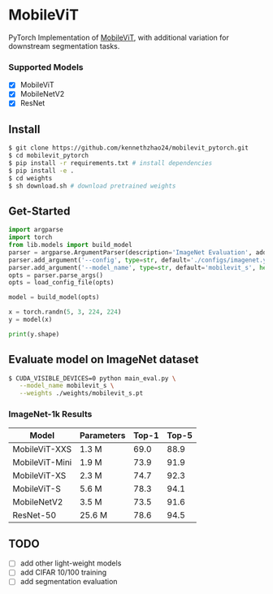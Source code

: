 # MobileViT 
PyTorch Implementation of [MobileViT](https://arxiv.org/pdf/2110.02178), with additional variation for downstream segmentation tasks.

### Supported Models
- [x] MobileViT 
- [x] MobileNetV2
- [x] ResNet

## Install
```bash
$ git clone https://github.com/kennethzhao24/mobilevit_pytorch.git
$ cd mobilevit_pytorch
$ pip install -r requirements.txt # install dependencies
$ pip install -e .
$ cd weights
$ sh download.sh # download pretrained weights
```
## Get-Started
```python
import argparse
import torch
from lib.models import build_model
parser = argparse.ArgumentParser(description='ImageNet Evaluation', add_help=True)
parser.add_argument('--config', type=str, default='./configs/imagenet.yaml', help="Configuration file")
parser.add_argument('--model_name', type=str, default='mobilevit_s', help="Model name")
opts = parser.parse_args()
opts = load_config_file(opts)

model = build_model(opts)

x = torch.randn(5, 3, 224, 224)
y = model(x)

print(y.shape)
```

## Evaluate model on ImageNet dataset
```bash
$ CUDA_VISIBLE_DEVICES=0 python main_eval.py \
   --model_name mobilevit_s \
   --weights ./weights/mobilevit_s.pt
```
### ImageNet-1k Results

|       Model    |  Parameters  |  Top-1 | Top-5  | 
| -------------  | ------------ | ------ | ------ | 
| MobileViT-XXS  |     1.3 M    |  69.0  |  88.9  | 
| MobileViT-Mini |     1.9 M    |  73.9  |  91.9  | 
|  MobileViT-XS  |     2.3 M    |  74.7  |  92.3  | 
|  MobileViT-S   |     5.6 M    |  78.3  |  94.1  |
|  MobileNetV2   |     3.5 M    |  73.5  |  91.6  | 
|    ResNet-50   |    25.6 M    |  78.6  |  94.5  | 



## TODO
- [ ] add other light-weight models
- [ ] add CIFAR 10/100 training
- [ ] add segmentation evaluation
